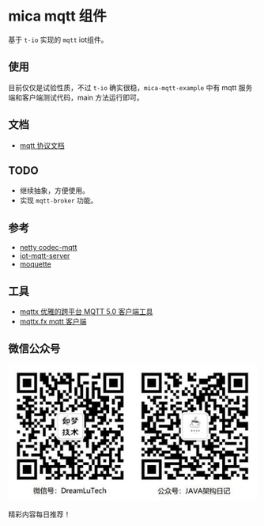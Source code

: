# mica mqtt 组件
基于 `t-io` 实现的 `mqtt` iot组件。  

## 使用
目前仅仅是试验性质，不过 `t-io` 确实很稳，`mica-mqtt-example` 中有 mqtt 服务端和客户端测试代码，main 方法运行即可。

## 文档
- [mqtt 协议文档](https://github.com/mcxiaoke/mqtt)

## TODO
- 继续抽象，方便使用。
- 实现 `mqtt-broker` 功能。

## 参考
- [netty codec-mqtt](https://github.com/netty/netty/tree/4.1/codec-mqtt)
- [iot-mqtt-server](https://gitee.com/recallcode/iot-mqtt-server)
- [moquette](https://github.com/moquette-io/moquette)

## 工具
- [mqttx 优雅的跨平台 MQTT 5.0 客户端工具](https://mqttx.app/cn/)
- [mqttx.fx mqtt 客户端](http://mqttfx.org/)

## 微信公众号

![如梦技术](docs/img/dreamlu-weixin.jpg)

精彩内容每日推荐！